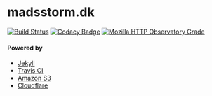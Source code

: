 # madsstorm.dk

[![Build Status](https://travis-ci.org/madsstorm/madsstorm.dk.svg?branch=master)](https://travis-ci.org/madsstorm/madsstorm.dk)
[![Codacy Badge](https://api.codacy.com/project/badge/Grade/97d5d9190d6c4f8c9f3df8824c2d15e8)](https://www.codacy.com/app/madsstorm/madsstorm.dk)
[![Mozilla HTTP Observatory Grade](https://img.shields.io/mozilla-observatory/grade/madsstorm.dk.svg?style=popout)](https://observatory.mozilla.org/analyze/madsstorm.dk)

#### Powered by
- [Jekyll](https://jekyllrb.com)
- [Travis CI](https://travis-ci.org)
- [Amazon S3](https://aws.amazon.com/s3)
- [Cloudflare](https://www.cloudflare.com/)
